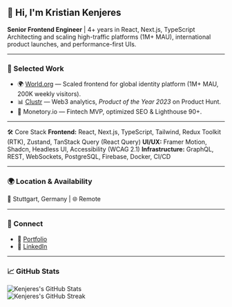 ## 👋 Hi, I'm Kristian Kenjeres  

**Senior Frontend Engineer** | 4+ years in React, Next.js, TypeScript  
Architecting and scaling high-traffic platforms (1M+ MAU), international product launches, and performance-first UIs.  

---

### 🚀 Selected Work
- 🌍 [World.org](https://world.org) — Scaled frontend for global identity platform (1M+ MAU, 200K weekly visitors).  
- 📊 [Clustr](https://clustr.io) — Web3 analytics, *Product of the Year 2023* on Product Hunt.  
- 💸 Monetory.io — Fintech MVP, optimized SEO & Lighthouse 90+.  

---

🛠️ Core Stack
**Frontend:** React, Next.js, TypeScript, Tailwind, Redux Toolkit (RTK), Zustand, TanStack Query (React Query)
**UI/UX:** Framer Motion, Shadcn, Headless UI, Accessibility (WCAG 2.1)
**Infrastructure:** GraphQL, REST, WebSockets, PostgreSQL, Firebase, Docker, CI/CD

---

### 🌍 Location & Availability
📍 Stuttgart, Germany | 🌐 Remote  

---

### 🤝 Connect
- 🔗 [Portfolio](https://kenjeres.com)  
- 💼 [LinkedIn](https://linkedin.com/in/kristiankenjeres)  

---

### 📈 GitHub Stats
![Kenjeres's GitHub Stats](https://github-readme-stats.vercel.app/api?username=kkenjeres&show_icons=true&count_private=true&theme=default&hide_border=true)  
![Kenjeres's GitHub Streak](https://github-readme-streak-stats.herokuapp.com/?user=kkenjeres&theme=default&hide_border=true)  
